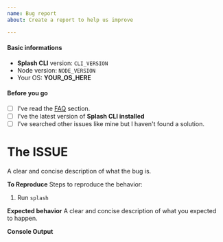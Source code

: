 ```yaml
---
name: Bug report
about: Create a report to help us improve

---
```


<!-- Hey thanks for reporting, please fill this little form before post any issue -->

#### Basic informations
- **Splash CLI** version: `CLI_VERSION`
- Node version: `NODE_VERSION`
- Your OS: **YOUR_OS_HERE**

#### Before you go
- [ ] I've read the [FAQ](https://github.com/splash-cli/splash-cli/blob/master/FAQ.md) section.
- [ ] I've the latest version of **Splash CLI installed**
- [ ] I've searched other issues like mine but I haven't found a solution.

# The ISSUE
A clear and concise description of what the bug is.

**To Reproduce**
Steps to reproduce the behavior:
1. Run `splash`

**Expected behavior**
A clear and concise description of what you expected to happen.

**Console Output**
<!-- Paste  below the console output -->
```
```
